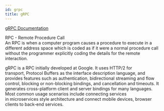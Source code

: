 ```yaml
---
id: grpc
title: gRPC
---
```


[gRPC Documentation](https://grpc.io/)

RPC - Remote Procedure Call  
An RPC is when a computer program causes a procedure to execute in a different address space which is coded as if it were a normal procedure call without the programmer explicitly coding the details for the remote interaction.  

gRPC is a RPC initially developed at Google. It uses HTTP/2 for transport, Protocol Buffers as the interface description language, and provides features such as authentication, bidirectional streaming and flow control, blocking or non-blocking bindings, and cancellation and timeouts. It generates cross-platform client and server bindings for many languages. Most common usage scenarios include connecting services in microservices style architecture and connect mobile devices, browser clients to back-end services.
